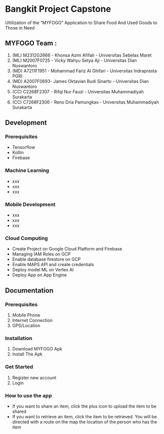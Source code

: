 <h1>Bangkit Project Capstone</h1>
<p>Ultilization of the “MYFOGO” Application to Share Food And Used Goods  to Those in Need</p>
<h2>MYFOGO Team :</h2>
<ol>
  <li>(ML) M2312G2666 - Khonsa Azmi Afifah - Universitas Sebelas Maret</li>
  <li>(ML) M2007F0725 - Vicky Wahyu Setya Aji - Universitas Dian Nuswantoro</li>
  <li>(MD) A7211F1951 - Mohammad Fariz Al Ghifari - Universitas Indraprasta PGRI</li>
  <li>(MD) A2007F0693- James Oktavian Budi Sinarto - Universitas Dian Nuswantoro</li>
  <li>(CC) C2268F2307 - Rifqi Nur Fauzi  - Universitas Muhammadiyah Surakarta</li>
  <li>(CC) C7268F2306 - Reno Dria Pamungkas  - Universitas Muhammadiyah Surakarta</li>
 </ol>
<h2>Development</h2>
<h3>Prerequisites</h3>
<ul>
  <li>Tensorflow</li>
  <li>Kotlin</li>
  <li>Firebase</li>
</ul>
<h3>Machine Learning</h3>
<ul>
  <li>xxx</li>
  <li>xxx</li>
  <li>xxx</li>
</ul>
<h3>Mobile Development</h3>
<ul>
  <li>xxx</li>
  <li>xxx</li>
  <li>xxx</li>
</ul>
<h3>Cloud Computing</h3>
<ul>
  <li>Create Project on Google Cloud Platform and Firebase</li>
  <li>Managing IAM Roles on GCP</li>
  <li>Enable database firestore on GCP</li>
  <li>Enable MAPS API and create credentials</li>
  <li>Deploy model ML on Vertex AI</li>
  <li>Deploy App on App Engine</li>
</ul>
<h2>Documentation</h2>
<h3>Prerequisites</h3>
<ol>
  <li>Mobile Phone</li>
  <li>Internet Connection</li>
  <li>GPS/Location</li>
</ol>
<h3>Installation</h3>
<ol>
  <li>Download MYFOGO Apk</li>
  <li>Install The Apk</li>
</ol>
<h3>Get Started</h3>
<ol>
  <li>Register new account</li>
  <li>Login</li>
</ol>
<h3>How to use the app</h3>
<ul>
  <li>If you want to share an item, click the plus icon to upload the item to be shared</li>
  <li>If you want to retrieve an item, click the item to be retrieved. You will be directed with a route on the map the location of the person who has the item</li>
</ul>
